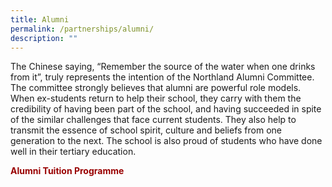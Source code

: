 ```yaml
---
title: Alumni
permalink: /partnerships/alumni/
description: ""
---
```

<p>The Chinese saying, &ldquo;Remember the source of the water when one drinks from it&rdquo;, truly represents the intention of the Northland Alumni Committee. The committee strongly believes that alumni are powerful role models. When ex-students return to help their school, they carry with them the credibility of having been part of the school, and having succeeded in spite of the similar challenges that face current students. They also help to transmit the essence of school spirit, culture and beliefs from one generation to the next. The school is also proud of students who have done well in their tertiary education.&nbsp;</p>
<p><strong><span style="color: #990000;">Alumni Tuition Programme&nbsp;</span></strong></p>